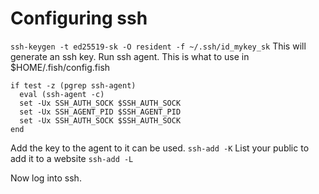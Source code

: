 # Configuring ssh
```ssh-keygen -t ed25519-sk -O resident -f ~/.ssh/id_mykey_sk```
This will generate an ssh key.
Run ssh agent. This is what to use in $HOME/.fish/config.fish
```fish
if test -z (pgrep ssh-agent)
  eval (ssh-agent -c)
  set -Ux SSH_AUTH_SOCK $SSH_AUTH_SOCK
  set -Ux SSH_AGENT_PID $SSH_AGENT_PID
  set -Ux SSH_AUTH_SOCK $SSH_AUTH_SOCK
end
```

Add the key to the agent to it can be used.
```ssh-add -K```
List your public to add it to a website
```ssh-add -L```

Now log into ssh.
